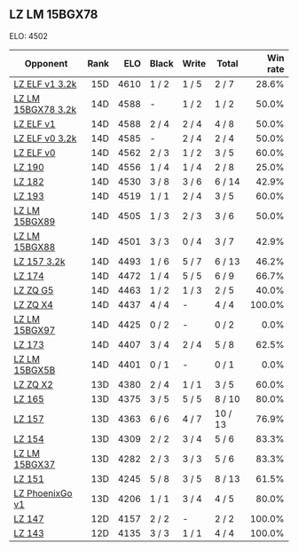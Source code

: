 ## LZ LM 15BGX78 ##

ELO: 4502

Opponent | Rank | ELO | Black | Write | Total | Win rate
---------|-----:|----:|-------|-------|-------|-------:
[LZ ELF v1 3.2k](LZ%20ELF%20v1%203.2k.md) | 15D | 4610 | 1 / 2 | 1 / 5 | 2 / 7 | 28.6%
[LZ LM 15BGX78 3.2k](LZ%20LM%2015BGX78%203.2k.md) | 14D | 4588 | - | 1 / 2 | 1 / 2 | 50.0%
[LZ ELF v1](LZ%20ELF%20v1.md) | 14D | 4588 | 2 / 4 | 2 / 4 | 4 / 8 | 50.0%
[LZ ELF v0 3.2k](LZ%20ELF%20v0%203.2k.md) | 14D | 4585 | - | 2 / 4 | 2 / 4 | 50.0%
[LZ ELF v0](LZ%20ELF%20v0.md) | 14D | 4562 | 2 / 3 | 1 / 2 | 3 / 5 | 60.0%
[LZ 190](LZ%20190.md) | 14D | 4556 | 1 / 4 | 1 / 4 | 2 / 8 | 25.0%
[LZ 182](LZ%20182.md) | 14D | 4530 | 3 / 8 | 3 / 6 | 6 / 14 | 42.9%
[LZ 193](LZ%20193.md) | 14D | 4519 | 1 / 1 | 2 / 4 | 3 / 5 | 60.0%
[LZ LM 15BGX89](LZ%20LM%2015BGX89.md) | 14D | 4505 | 1 / 3 | 2 / 3 | 3 / 6 | 50.0%
[LZ LM 15BGX88](LZ%20LM%2015BGX88.md) | 14D | 4501 | 3 / 3 | 0 / 4 | 3 / 7 | 42.9%
[LZ 157 3.2k](LZ%20157%203.2k.md) | 14D | 4493 | 1 / 6 | 5 / 7 | 6 / 13 | 46.2%
[LZ 174](LZ%20174.md) | 14D | 4472 | 1 / 4 | 5 / 5 | 6 / 9 | 66.7%
[LZ ZQ G5](LZ%20ZQ%20G5.md) | 14D | 4463 | 1 / 2 | 1 / 3 | 2 / 5 | 40.0%
[LZ ZQ X4](LZ%20ZQ%20X4.md) | 14D | 4437 | 4 / 4 | - | 4 / 4 | 100.0%
[LZ LM 15BGX97](LZ%20LM%2015BGX97.md) | 14D | 4425 | 0 / 2 | - | 0 / 2 | 0.0%
[LZ 173](LZ%20173.md) | 14D | 4407 | 3 / 4 | 2 / 4 | 5 / 8 | 62.5%
[LZ LM 15BGX5B](LZ%20LM%2015BGX5B.md) | 14D | 4401 | 0 / 1 | - | 0 / 1 | 0.0%
[LZ ZQ X2](LZ%20ZQ%20X2.md) | 13D | 4380 | 2 / 4 | 1 / 1 | 3 / 5 | 60.0%
[LZ 165](LZ%20165.md) | 13D | 4375 | 3 / 5 | 5 / 5 | 8 / 10 | 80.0%
[LZ 157](LZ%20157.md) | 13D | 4363 | 6 / 6 | 4 / 7 | 10 / 13 | 76.9%
[LZ 154](LZ%20154.md) | 13D | 4309 | 2 / 2 | 3 / 4 | 5 / 6 | 83.3%
[LZ LM 15BGX37](LZ%20LM%2015BGX37.md) | 13D | 4282 | 2 / 3 | 3 / 3 | 5 / 6 | 83.3%
[LZ 151](LZ%20151.md) | 13D | 4245 | 5 / 8 | 3 / 5 | 8 / 13 | 61.5%
[LZ PhoenixGo v1](LZ%20PhoenixGo%20v1.md) | 13D | 4206 | 1 / 1 | 3 / 4 | 4 / 5 | 80.0%
[LZ 147](LZ%20147.md) | 12D | 4157 | 2 / 2 | - | 2 / 2 | 100.0%
[LZ 143](LZ%20143.md) | 12D | 4135 | 3 / 3 | 1 / 1 | 4 / 4 | 100.0%
